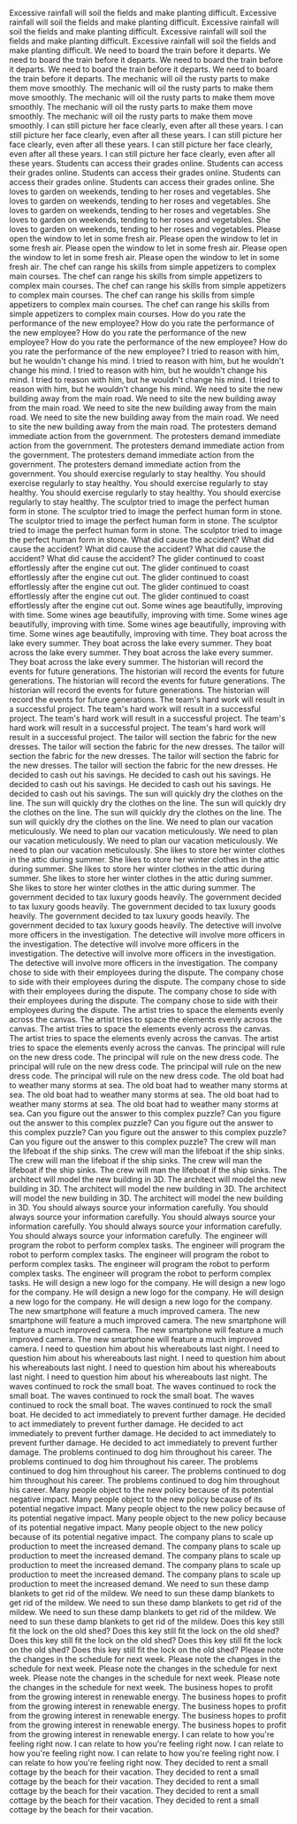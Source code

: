 Excessive rainfall will soil the fields and make planting difficult.
Excessive rainfall will soil the fields and make planting difficult.
Excessive rainfall will soil the fields and make planting difficult.
Excessive rainfall will soil the fields and make planting difficult.
Excessive rainfall will soil the fields and make planting difficult.
We need to board the train before it departs.
We need to board the train before it departs.
We need to board the train before it departs.
We need to board the train before it departs.
We need to board the train before it departs.
The mechanic will oil the rusty parts to make them move smoothly.
The mechanic will oil the rusty parts to make them move smoothly.
The mechanic will oil the rusty parts to make them move smoothly.
The mechanic will oil the rusty parts to make them move smoothly.
The mechanic will oil the rusty parts to make them move smoothly.
I can still picture her face clearly, even after all these years.
I can still picture her face clearly, even after all these years.
I can still picture her face clearly, even after all these years.
I can still picture her face clearly, even after all these years.
I can still picture her face clearly, even after all these years.
Students can access their grades online.
Students can access their grades online.
Students can access their grades online.
Students can access their grades online.
Students can access their grades online.
She loves to garden on weekends, tending to her roses and vegetables.
She loves to garden on weekends, tending to her roses and vegetables.
She loves to garden on weekends, tending to her roses and vegetables.
She loves to garden on weekends, tending to her roses and vegetables.
She loves to garden on weekends, tending to her roses and vegetables.
Please open the window to let in some fresh air.
Please open the window to let in some fresh air.
Please open the window to let in some fresh air.
Please open the window to let in some fresh air.
Please open the window to let in some fresh air.
The chef can range his skills from simple appetizers to complex main courses.
The chef can range his skills from simple appetizers to complex main courses.
The chef can range his skills from simple appetizers to complex main courses.
The chef can range his skills from simple appetizers to complex main courses.
The chef can range his skills from simple appetizers to complex main courses.
How do you rate the performance of the new employee?
How do you rate the performance of the new employee?
How do you rate the performance of the new employee?
How do you rate the performance of the new employee?
How do you rate the performance of the new employee?
I tried to reason with him, but he wouldn't change his mind.
I tried to reason with him, but he wouldn't change his mind.
I tried to reason with him, but he wouldn't change his mind.
I tried to reason with him, but he wouldn't change his mind.
I tried to reason with him, but he wouldn't change his mind.
We need to site the new building away from the main road.
We need to site the new building away from the main road.
We need to site the new building away from the main road.
We need to site the new building away from the main road.
We need to site the new building away from the main road.
The protesters demand immediate action from the government.
The protesters demand immediate action from the government.
The protesters demand immediate action from the government.
The protesters demand immediate action from the government.
The protesters demand immediate action from the government.
You should exercise regularly to stay healthy.
You should exercise regularly to stay healthy.
You should exercise regularly to stay healthy.
You should exercise regularly to stay healthy.
You should exercise regularly to stay healthy.
The sculptor tried to image the perfect human form in stone.
The sculptor tried to image the perfect human form in stone.
The sculptor tried to image the perfect human form in stone.
The sculptor tried to image the perfect human form in stone.
The sculptor tried to image the perfect human form in stone.
What did cause the accident?
What did cause the accident?
What did cause the accident?
What did cause the accident?
What did cause the accident?
The glider continued to coast effortlessly after the engine cut out.
The glider continued to coast effortlessly after the engine cut out.
The glider continued to coast effortlessly after the engine cut out.
The glider continued to coast effortlessly after the engine cut out.
The glider continued to coast effortlessly after the engine cut out.
Some wines age beautifully, improving with time.
Some wines age beautifully, improving with time.
Some wines age beautifully, improving with time.
Some wines age beautifully, improving with time.
Some wines age beautifully, improving with time.
They boat across the lake every summer.
They boat across the lake every summer.
They boat across the lake every summer.
They boat across the lake every summer.
They boat across the lake every summer.
The historian will record the events for future generations.
The historian will record the events for future generations.
The historian will record the events for future generations.
The historian will record the events for future generations.
The historian will record the events for future generations.
The team's hard work will result in a successful project.
The team's hard work will result in a successful project.
The team's hard work will result in a successful project.
The team's hard work will result in a successful project.
The team's hard work will result in a successful project.
The tailor will section the fabric for the new dresses.
The tailor will section the fabric for the new dresses.
The tailor will section the fabric for the new dresses.
The tailor will section the fabric for the new dresses.
The tailor will section the fabric for the new dresses.
He decided to cash out his savings.
He decided to cash out his savings.
He decided to cash out his savings.
He decided to cash out his savings.
He decided to cash out his savings.
The sun will quickly dry the clothes on the line.
The sun will quickly dry the clothes on the line.
The sun will quickly dry the clothes on the line.
The sun will quickly dry the clothes on the line.
The sun will quickly dry the clothes on the line.
We need to plan our vacation meticulously.
We need to plan our vacation meticulously.
We need to plan our vacation meticulously.
We need to plan our vacation meticulously.
We need to plan our vacation meticulously.
She likes to store her winter clothes in the attic during summer.
She likes to store her winter clothes in the attic during summer.
She likes to store her winter clothes in the attic during summer.
She likes to store her winter clothes in the attic during summer.
She likes to store her winter clothes in the attic during summer.
The government decided to tax luxury goods heavily.
The government decided to tax luxury goods heavily.
The government decided to tax luxury goods heavily.
The government decided to tax luxury goods heavily.
The government decided to tax luxury goods heavily.
The detective will involve more officers in the investigation.
The detective will involve more officers in the investigation.
The detective will involve more officers in the investigation.
The detective will involve more officers in the investigation.
The detective will involve more officers in the investigation.
The company chose to side with their employees during the dispute.
The company chose to side with their employees during the dispute.
The company chose to side with their employees during the dispute.
The company chose to side with their employees during the dispute.
The company chose to side with their employees during the dispute.
The artist tries to space the elements evenly across the canvas.
The artist tries to space the elements evenly across the canvas.
The artist tries to space the elements evenly across the canvas.
The artist tries to space the elements evenly across the canvas.
The artist tries to space the elements evenly across the canvas.
The principal will rule on the new dress code.
The principal will rule on the new dress code.
The principal will rule on the new dress code.
The principal will rule on the new dress code.
The principal will rule on the new dress code.
The old boat had to weather many storms at sea.
The old boat had to weather many storms at sea.
The old boat had to weather many storms at sea.
The old boat had to weather many storms at sea.
The old boat had to weather many storms at sea.
Can you figure out the answer to this complex puzzle?
Can you figure out the answer to this complex puzzle?
Can you figure out the answer to this complex puzzle?
Can you figure out the answer to this complex puzzle?
Can you figure out the answer to this complex puzzle?
The crew will man the lifeboat if the ship sinks.
The crew will man the lifeboat if the ship sinks.
The crew will man the lifeboat if the ship sinks.
The crew will man the lifeboat if the ship sinks.
The crew will man the lifeboat if the ship sinks.
The architect will model the new building in 3D.
The architect will model the new building in 3D.
The architect will model the new building in 3D.
The architect will model the new building in 3D.
The architect will model the new building in 3D.
You should always source your information carefully.
You should always source your information carefully.
You should always source your information carefully.
You should always source your information carefully.
You should always source your information carefully.
The engineer will program the robot to perform complex tasks.
The engineer will program the robot to perform complex tasks.
The engineer will program the robot to perform complex tasks.
The engineer will program the robot to perform complex tasks.
The engineer will program the robot to perform complex tasks.
He will design a new logo for the company.
He will design a new logo for the company.
He will design a new logo for the company.
He will design a new logo for the company.
He will design a new logo for the company.
The new smartphone will feature a much improved camera.
The new smartphone will feature a much improved camera.
The new smartphone will feature a much improved camera.
The new smartphone will feature a much improved camera.
The new smartphone will feature a much improved camera.
I need to question him about his whereabouts last night.
I need to question him about his whereabouts last night.
I need to question him about his whereabouts last night.
I need to question him about his whereabouts last night.
I need to question him about his whereabouts last night.
The waves continued to rock the small boat.
The waves continued to rock the small boat.
The waves continued to rock the small boat.
The waves continued to rock the small boat.
The waves continued to rock the small boat.
He decided to act immediately to prevent further damage.
He decided to act immediately to prevent further damage.
He decided to act immediately to prevent further damage.
He decided to act immediately to prevent further damage.
He decided to act immediately to prevent further damage.
The problems continued to dog him throughout his career.
The problems continued to dog him throughout his career.
The problems continued to dog him throughout his career.
The problems continued to dog him throughout his career.
The problems continued to dog him throughout his career.
Many people object to the new policy because of its potential negative impact.
Many people object to the new policy because of its potential negative impact.
Many people object to the new policy because of its potential negative impact.
Many people object to the new policy because of its potential negative impact.
Many people object to the new policy because of its potential negative impact.
The company plans to scale up production to meet the increased demand.
The company plans to scale up production to meet the increased demand.
The company plans to scale up production to meet the increased demand.
The company plans to scale up production to meet the increased demand.
The company plans to scale up production to meet the increased demand.
We need to sun these damp blankets to get rid of the mildew.
We need to sun these damp blankets to get rid of the mildew.
We need to sun these damp blankets to get rid of the mildew.
We need to sun these damp blankets to get rid of the mildew.
We need to sun these damp blankets to get rid of the mildew.
Does this key still fit the lock on the old shed?
Does this key still fit the lock on the old shed?
Does this key still fit the lock on the old shed?
Does this key still fit the lock on the old shed?
Does this key still fit the lock on the old shed?
Please note the changes in the schedule for next week.
Please note the changes in the schedule for next week.
Please note the changes in the schedule for next week.
Please note the changes in the schedule for next week.
Please note the changes in the schedule for next week.
The business hopes to profit from the growing interest in renewable energy.
The business hopes to profit from the growing interest in renewable energy.
The business hopes to profit from the growing interest in renewable energy.
The business hopes to profit from the growing interest in renewable energy.
The business hopes to profit from the growing interest in renewable energy.
I can relate to how you're feeling right now.
I can relate to how you're feeling right now.
I can relate to how you're feeling right now.
I can relate to how you're feeling right now.
I can relate to how you're feeling right now.
They decided to rent a small cottage by the beach for their vacation.
They decided to rent a small cottage by the beach for their vacation.
They decided to rent a small cottage by the beach for their vacation.
They decided to rent a small cottage by the beach for their vacation.
They decided to rent a small cottage by the beach for their vacation.
